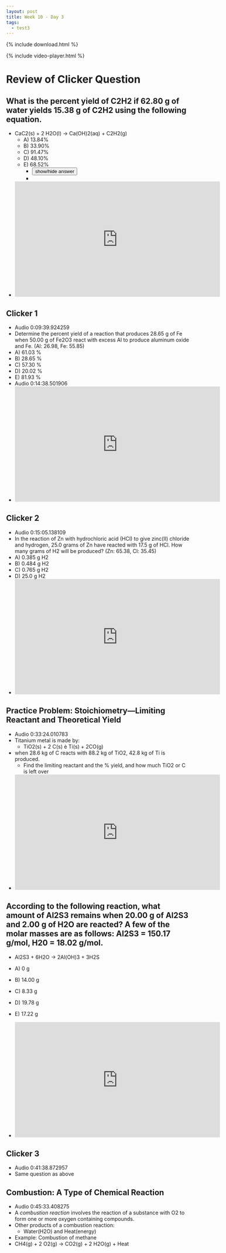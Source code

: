 ```yaml
---
layout: post
title: Week 10 - Day 3
tags:
  - test3
---
```


{% include download.html %}

{% include video-player.html %}

<script>
  new AudioNavigator({videoId:"oHUamCIMHbg"});
</script>

# Review of Clicker Question

## What is the percent yield of C2H2 if 62.80 g of water yields 15.38 g of C2H2 using the following equation.

+ CaC2(s) + 2 H2O(l) → Ca(OH)2(aq) + C2H2(g)
  + A) 13.84%
  + B) 33.90%
  + C) 91.47%
  + D) 48.10%
  + E) 68.52%
    + <input type="button" onclick="$('#cp1').toggle()" value="show/hide answer"/>
    + <span id="cp1" style="display:none">B</span>
+ <iframe width="560" height="315" src="https://www.youtube.com/embed/GbJl17Y5UDA" frameborder="0" allowfullscreen></iframe>

## Clicker 1

+ Audio 0:09:39.924259
+ Determine the percent yield of a reaction that produces 28.65 g of Fe when 50.00 g of Fe2O3 react with excess Al to produce aluminum oxide and Fe. (Al: 26.98, Fe: 55.85)
+ A) 61.03 %
+ B) 28.65 %
+ C) 57.30 %
+ D) 20.02 %
+ E) 81.93 %
+ Audio 0:14:38.501906
+ <iframe width="560" height="315" src="https://www.youtube.com/embed/1hqJXNTVNx0" frameborder="0" allowfullscreen></iframe>

## Clicker 2

+ Audio 0:15:05.138109
+ In the reaction of Zn with hydrochloric acid (HCl) to give zinc(II) chloride and hydrogen, 25.0 grams of Zn have reacted with 17.5 g of HCl. How many grams of H2 will be produced? (Zn: 65.38, Cl: 35.45)
+ A) 0.385 g H2
+ B) 0.484 g H2
+ C) 0.765 g H2
+ D) 25.0 g H2
+ <iframe width="560" height="315" src="https://www.youtube.com/embed/KkilKk-MK5E" frameborder="0" allowfullscreen></iframe>


## Practice Problem: Stoichiometry—Limiting Reactant and Theoretical Yield

+ Audio 0:33:24.010783
+ Titanium metal is made by:
  + TiO2(s) + 2 C(s) è Ti(s) + 2CO(g)
+ when 28.6 kg of C reacts with 88.2 kg of TiO2, 42.8 kg of Ti is produced.
  + Find the limiting reactant and the % yield, and how much TiO2 or C is left over
+ <iframe width="560" height="315" src="https://www.youtube.com/embed/udqHOHQW87g" frameborder="0" allowfullscreen></iframe>

## According to the following reaction, what amount of Al2S3 remains when 20.00 g of Al2S3 and 2.00 g of H2O are reacted? A few of the molar masses are as follows: Al2S3 = 150.17 g/mol, H20 = 18.02 g/mol.

+ Al2S3 + 6H2O -> 2Al(OH)3 + 3H2S
+ A) 0 g
+ B) 14.00 g
+ C) 8.33 g
+ D) 19.78 g
+ E) 17.22 g

+ <iframe width="560" height="315" src="https://www.youtube.com/embed/fdwzsQVTKv8" frameborder="0" allowfullscreen></iframe>

## Clicker 3

+ Audio 0:41:38.872957
+ Same question as above

## Combustion: A Type of Chemical Reaction

+ Audio 0:45:33.408275
+ A *combustion reaction* involves the reaction of a substance with O2 to form one or more oxygen containing compounds.
+ Other products of a combustion reaction:
  + Water(H2O) and Heat(energy)
+ Example: Combustion of methane
+ CH4(g) + 2 O2(g) → CO2(g) + 2 H2O(g) + Heat

